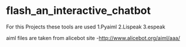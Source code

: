 # flash_an_interactive_chatbot
For this Projects these tools are used 
1.Pyaiml
2.Lispeak
3.espeak

aiml files are taken from alicebot site -http://www.alicebot.org/aiml/aaa/
